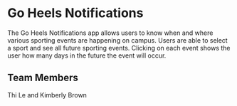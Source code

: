 # Go Heels Notifications

The Go Heels Notifications app allows users to know when and where various sporting events are happening on campus.  Users are able to select a sport and see all future sporting events.  Clicking on each event shows the user how many days in the future the event will occur.

## Team Members
Thi Le and Kimberly Brown
